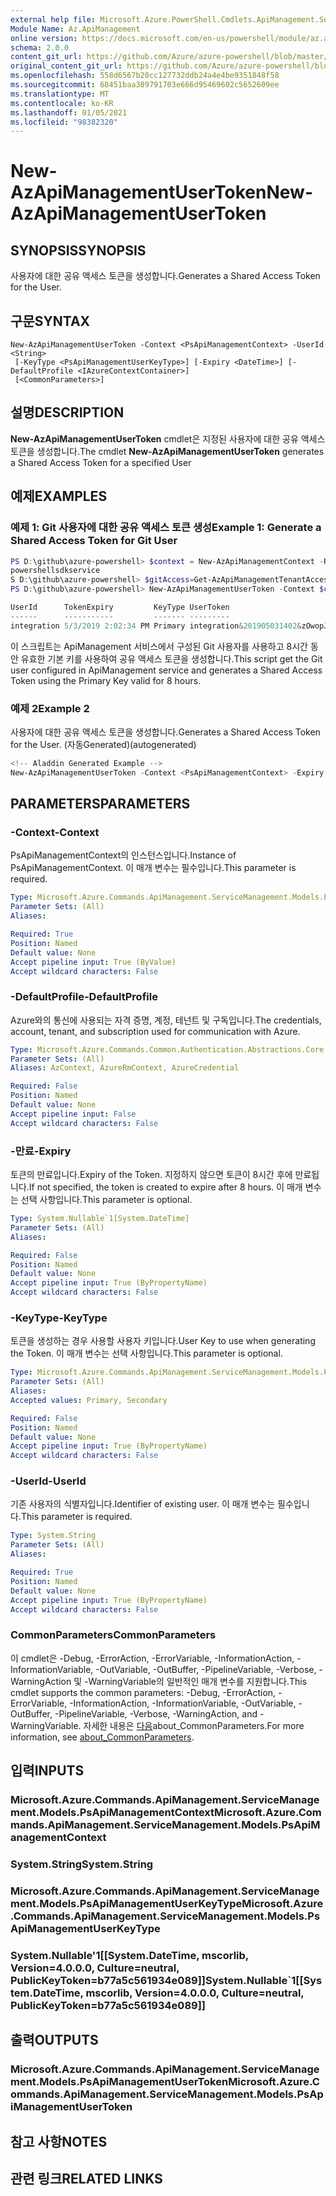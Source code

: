```yaml
---
external help file: Microsoft.Azure.PowerShell.Cmdlets.ApiManagement.ServiceManagement.dll-Help.xml
Module Name: Az.ApiManagement
online version: https://docs.microsoft.com/en-us/powershell/module/az.apimanagement/new-azapimanagementusertoken
schema: 2.0.0
content_git_url: https://github.com/Azure/azure-powershell/blob/master/src/ApiManagement/ApiManagement/help/New-AzApiManagementUserToken.md
original_content_git_url: https://github.com/Azure/azure-powershell/blob/master/src/ApiManagement/ApiManagement/help/New-AzApiManagementUserToken.md
ms.openlocfilehash: 558d6567b20cc127732ddb24a4e4be9351848f58
ms.sourcegitcommit: 68451baa389791703e666d95469602c5652609ee
ms.translationtype: MT
ms.contentlocale: ko-KR
ms.lasthandoff: 01/05/2021
ms.locfileid: "98382320"
---
```

# <span data-ttu-id="0f646-101">New-AzApiManagementUserToken</span><span class="sxs-lookup"><span data-stu-id="0f646-101">New-AzApiManagementUserToken</span></span>

## <span data-ttu-id="0f646-102">SYNOPSIS</span><span class="sxs-lookup"><span data-stu-id="0f646-102">SYNOPSIS</span></span>
<span data-ttu-id="0f646-103">사용자에 대한 공유 액세스 토큰을 생성합니다.</span><span class="sxs-lookup"><span data-stu-id="0f646-103">Generates a Shared Access Token for the User.</span></span>

## <span data-ttu-id="0f646-104">구문</span><span class="sxs-lookup"><span data-stu-id="0f646-104">SYNTAX</span></span>

```
New-AzApiManagementUserToken -Context <PsApiManagementContext> -UserId <String>
 [-KeyType <PsApiManagementUserKeyType>] [-Expiry <DateTime>] [-DefaultProfile <IAzureContextContainer>]
 [<CommonParameters>]
```

## <span data-ttu-id="0f646-105">설명</span><span class="sxs-lookup"><span data-stu-id="0f646-105">DESCRIPTION</span></span>
<span data-ttu-id="0f646-106">**New-AzApiManagementUserToken** cmdlet은 지정된 사용자에 대한 공유 액세스 토큰을 생성합니다.</span><span class="sxs-lookup"><span data-stu-id="0f646-106">The cmdlet **New-AzApiManagementUserToken** generates a Shared Access Token for a specified User</span></span>

## <span data-ttu-id="0f646-107">예제</span><span class="sxs-lookup"><span data-stu-id="0f646-107">EXAMPLES</span></span>

### <span data-ttu-id="0f646-108">예제 1: Git 사용자에 대한 공유 액세스 토큰 생성</span><span class="sxs-lookup"><span data-stu-id="0f646-108">Example 1: Generate a Shared Access Token for Git User</span></span>
```powershell
PS D:\github\azure-powershell> $context = New-AzApiManagementContext -ResourceGroupName powershelltest -ServiceName
powershellsdkservice
S D:\github\azure-powershell> $gitAccess=Get-AzApiManagementTenantAccess -Context $context
PS D:\github\azure-powershell> New-AzApiManagementUserToken -Context $context -UserId $gitAccess.Id

UserId      TokenExpiry         KeyType UserToken
------      -----------         ------- ---------
integration 5/3/2019 2:02:34 PM Primary integration&201905031402&zOwopJChWAA6oaqGHMyf7Ol9wUCPcrtdmBmff8c2lcmZk9Y...
```

<span data-ttu-id="0f646-109">이 스크립트는 ApiManagement 서비스에서 구성된 Git 사용자를 사용하고 8시간 동안 유효한 기본 키를 사용하여 공유 액세스 토큰을 생성합니다.</span><span class="sxs-lookup"><span data-stu-id="0f646-109">This script get the Git user configured in ApiManagement service and generates a Shared Access Token using the Primary Key valid for 8 hours.</span></span>

### <span data-ttu-id="0f646-110">예제 2</span><span class="sxs-lookup"><span data-stu-id="0f646-110">Example 2</span></span>

<span data-ttu-id="0f646-111">사용자에 대한 공유 액세스 토큰을 생성합니다.</span><span class="sxs-lookup"><span data-stu-id="0f646-111">Generates a Shared Access Token for the User.</span></span> <span data-ttu-id="0f646-112">(자동Generated)</span><span class="sxs-lookup"><span data-stu-id="0f646-112">(autogenerated)</span></span>

```powershell
<!-- Aladdin Generated Example --> 
New-AzApiManagementUserToken -Context <PsApiManagementContext> -Expiry <DateTime> -UserId <String>
```

## <span data-ttu-id="0f646-113">PARAMETERS</span><span class="sxs-lookup"><span data-stu-id="0f646-113">PARAMETERS</span></span>

### <span data-ttu-id="0f646-114">-Context</span><span class="sxs-lookup"><span data-stu-id="0f646-114">-Context</span></span>
<span data-ttu-id="0f646-115">PsApiManagementContext의 인스턴스입니다.</span><span class="sxs-lookup"><span data-stu-id="0f646-115">Instance of PsApiManagementContext.</span></span>
<span data-ttu-id="0f646-116">이 매개 변수는 필수입니다.</span><span class="sxs-lookup"><span data-stu-id="0f646-116">This parameter is required.</span></span>

```yaml
Type: Microsoft.Azure.Commands.ApiManagement.ServiceManagement.Models.PsApiManagementContext
Parameter Sets: (All)
Aliases:

Required: True
Position: Named
Default value: None
Accept pipeline input: True (ByValue)
Accept wildcard characters: False
```

### <span data-ttu-id="0f646-117">-DefaultProfile</span><span class="sxs-lookup"><span data-stu-id="0f646-117">-DefaultProfile</span></span>
<span data-ttu-id="0f646-118">Azure와의 통신에 사용되는 자격 증명, 계정, 테넌트 및 구독입니다.</span><span class="sxs-lookup"><span data-stu-id="0f646-118">The credentials, account, tenant, and subscription used for communication with Azure.</span></span>

```yaml
Type: Microsoft.Azure.Commands.Common.Authentication.Abstractions.Core.IAzureContextContainer
Parameter Sets: (All)
Aliases: AzContext, AzureRmContext, AzureCredential

Required: False
Position: Named
Default value: None
Accept pipeline input: False
Accept wildcard characters: False
```

### <span data-ttu-id="0f646-119">-만료</span><span class="sxs-lookup"><span data-stu-id="0f646-119">-Expiry</span></span>
<span data-ttu-id="0f646-120">토큰의 만료입니다.</span><span class="sxs-lookup"><span data-stu-id="0f646-120">Expiry of the Token.</span></span>
<span data-ttu-id="0f646-121">지정하지 않으면 토큰이 8시간 후에 만료됩니다.</span><span class="sxs-lookup"><span data-stu-id="0f646-121">If not specified, the token is created to expire after 8 hours.</span></span>
<span data-ttu-id="0f646-122">이 매개 변수는 선택 사항입니다.</span><span class="sxs-lookup"><span data-stu-id="0f646-122">This parameter is optional.</span></span>

```yaml
Type: System.Nullable`1[System.DateTime]
Parameter Sets: (All)
Aliases:

Required: False
Position: Named
Default value: None
Accept pipeline input: True (ByPropertyName)
Accept wildcard characters: False
```

### <span data-ttu-id="0f646-123">-KeyType</span><span class="sxs-lookup"><span data-stu-id="0f646-123">-KeyType</span></span>
<span data-ttu-id="0f646-124">토큰을 생성하는 경우 사용할 사용자 키입니다.</span><span class="sxs-lookup"><span data-stu-id="0f646-124">User Key to use when generating the Token.</span></span>
<span data-ttu-id="0f646-125">이 매개 변수는 선택 사항입니다.</span><span class="sxs-lookup"><span data-stu-id="0f646-125">This parameter is optional.</span></span>

```yaml
Type: Microsoft.Azure.Commands.ApiManagement.ServiceManagement.Models.PsApiManagementUserKeyType
Parameter Sets: (All)
Aliases:
Accepted values: Primary, Secondary

Required: False
Position: Named
Default value: None
Accept pipeline input: True (ByPropertyName)
Accept wildcard characters: False
```

### <span data-ttu-id="0f646-126">-UserId</span><span class="sxs-lookup"><span data-stu-id="0f646-126">-UserId</span></span>
<span data-ttu-id="0f646-127">기존 사용자의 식별자입니다.</span><span class="sxs-lookup"><span data-stu-id="0f646-127">Identifier of existing user.</span></span>
<span data-ttu-id="0f646-128">이 매개 변수는 필수입니다.</span><span class="sxs-lookup"><span data-stu-id="0f646-128">This parameter is required.</span></span>

```yaml
Type: System.String
Parameter Sets: (All)
Aliases:

Required: True
Position: Named
Default value: None
Accept pipeline input: True (ByPropertyName)
Accept wildcard characters: False
```

### <span data-ttu-id="0f646-129">CommonParameters</span><span class="sxs-lookup"><span data-stu-id="0f646-129">CommonParameters</span></span>
<span data-ttu-id="0f646-130">이 cmdlet은 -Debug, -ErrorAction, -ErrorVariable, -InformationAction, -InformationVariable, -OutVariable, -OutBuffer, -PipelineVariable, -Verbose, -WarningAction 및 -WarningVariable의 일반적인 매개 변수를 지원합니다.</span><span class="sxs-lookup"><span data-stu-id="0f646-130">This cmdlet supports the common parameters: -Debug, -ErrorAction, -ErrorVariable, -InformationAction, -InformationVariable, -OutVariable, -OutBuffer, -PipelineVariable, -Verbose, -WarningAction, and -WarningVariable.</span></span> <span data-ttu-id="0f646-131">자세한 내용은 [다음](http://go.microsoft.com/fwlink/?LinkID=113216)about_CommonParameters.</span><span class="sxs-lookup"><span data-stu-id="0f646-131">For more information, see [about_CommonParameters](http://go.microsoft.com/fwlink/?LinkID=113216).</span></span>

## <span data-ttu-id="0f646-132">입력</span><span class="sxs-lookup"><span data-stu-id="0f646-132">INPUTS</span></span>

### <span data-ttu-id="0f646-133">Microsoft.Azure.Commands.ApiManagement.ServiceManagement.Models.PsApiManagementContext</span><span class="sxs-lookup"><span data-stu-id="0f646-133">Microsoft.Azure.Commands.ApiManagement.ServiceManagement.Models.PsApiManagementContext</span></span>

### <span data-ttu-id="0f646-134">System.String</span><span class="sxs-lookup"><span data-stu-id="0f646-134">System.String</span></span>

### <span data-ttu-id="0f646-135">Microsoft.Azure.Commands.ApiManagement.ServiceManagement.Models.PsApiManagementUserKeyType</span><span class="sxs-lookup"><span data-stu-id="0f646-135">Microsoft.Azure.Commands.ApiManagement.ServiceManagement.Models.PsApiManagementUserKeyType</span></span>

### <span data-ttu-id="0f646-136">System.Nullable'1[[System.DateTime, mscorlib, Version=4.0.0.0, Culture=neutral, PublicKeyToken=b77a5c561934e089]]</span><span class="sxs-lookup"><span data-stu-id="0f646-136">System.Nullable\`1[[System.DateTime, mscorlib, Version=4.0.0.0, Culture=neutral, PublicKeyToken=b77a5c561934e089]]</span></span>

## <span data-ttu-id="0f646-137">출력</span><span class="sxs-lookup"><span data-stu-id="0f646-137">OUTPUTS</span></span>

### <span data-ttu-id="0f646-138">Microsoft.Azure.Commands.ApiManagement.ServiceManagement.Models.PsApiManagementUserToken</span><span class="sxs-lookup"><span data-stu-id="0f646-138">Microsoft.Azure.Commands.ApiManagement.ServiceManagement.Models.PsApiManagementUserToken</span></span>

## <span data-ttu-id="0f646-139">참고 사항</span><span class="sxs-lookup"><span data-stu-id="0f646-139">NOTES</span></span>

## <span data-ttu-id="0f646-140">관련 링크</span><span class="sxs-lookup"><span data-stu-id="0f646-140">RELATED LINKS</span></span>
